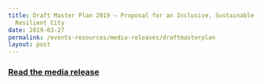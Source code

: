 ```yaml
---
title: Draft Master Plan 2019 – Proposal for an Inclusive, Sustainable and
  Resilient City
date: 2019-03-27
permalink: /events-resources/media-releases/draftmasterplan
layout: post
---
```


<h3 style="color:#124596; font-weight:bold;"><a href="https://www.ura.gov.sg/Corporate/Media-Room/Media-Releases/pr19-13">Read the media release</a></h3>